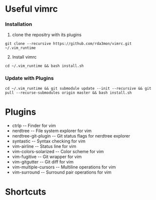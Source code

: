 # Useful vimrc

### Installation

1) clone the repositry with its plugins

`git clone --recursive https://github.com/rda3mon/vimrc.git ~/.vim_runtime`

2) Install vimrc

`cd ~/.vim_runtime && bash install.sh`

### Update with Plugins

`cd ~/.vim_runtime && git submodule update --init --recursive && git pull --recurse-submodules origin master && bash install.sh`

# Plugins

* ctrlp -- Finder for vim
* nerdtree -- File system explorer for vim
* nerdtree-git-plugin -- Git status flags for nerdtree explorer
* syntastic -- Syntax checking for vim
* vim-airline -- Status line for vim
* vim-colors-solarized -- Color scheme for vim
* vim-fugitive -- Git wrapper for vim
* vim-gitgutter -- Git diff for vim
* vim-multiple-cursors -- Multiline operations for vim
* vim-surround -- Surround pair operations for vim

# Shortcuts



